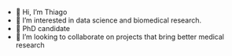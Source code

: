 - 👋 Hi, I’m Thiago
- 👀 I’m interested in data science and biomedical research.
- 🌱 PhD candidate
- 💞️ I’m looking to collaborate on projects that bring better medical research

<!---
csthiago/csthiago is a ✨ special ✨ repository because its `README.md` (this file) appears on your GitHub profile.
You can click the Preview link to take a look at your changes.
--->
